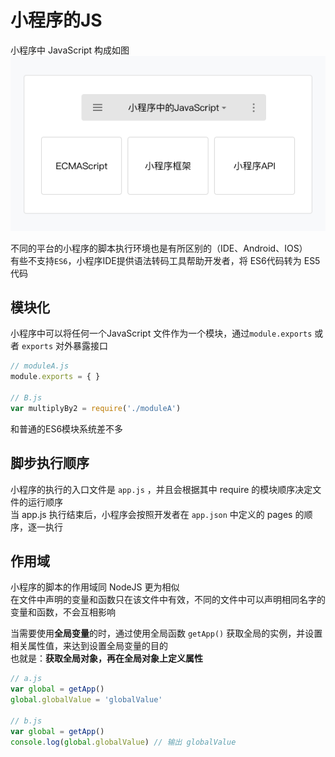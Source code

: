 # 小程序的JS

小程序中 JavaScript 构成如图  
![Alt text](./image/image-3.png)  
  
不同的平台的小程序的脚本执行环境也是有所区别的（IDE、Android、IOS）  
有些不支持`ES6`，小程序IDE提供语法转码工具帮助开发者，将 ES6代码转为 ES5代码  

## 模块化

小程序中可以将任何一个JavaScript 文件作为一个模块，通过`module.exports` 或者 `exports` 对外暴露接口  

```js
// moduleA.js
module.exports = { }

// B.js
var multiplyBy2 = require('./moduleA')
```

和普通的ES6模块系统差不多  

## 脚步执行顺序

小程序的执行的入口文件是 `app.js` ，并且会根据其中 require 的模块顺序决定文件的运行顺序  
当 app.js 执行结束后，小程序会按照开发者在 `app.json` 中定义的 pages 的顺序，逐一执行  

## 作用域

小程序的脚本的作用域同 NodeJS 更为相似  
在文件中声明的变量和函数只在该文件中有效，不同的文件中可以声明相同名字的变量和函数，不会互相影响  
  
当需要使用**全局变量**的时，通过使用全局函数 `getApp()` 获取全局的实例，并设置相关属性值，来达到设置全局变量的目的  
也就是：**获取全局对象，再在全局对象上定义属性**  

```js
// a.js
var global = getApp()
global.globalValue = 'globalValue'

// b.js
var global = getApp()
console.log(global.globalValue) // 输出 globalValue
```
